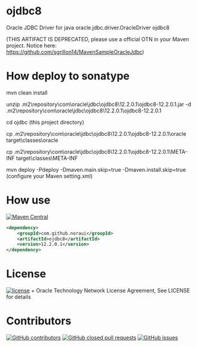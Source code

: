 # ojdbc8
Oracle JDBC Driver for java oracle.jdbc.driver.OracleDriver ojdbc8

(THIS ARTIFACT IS DEPRECATED, please use a official OTN in your Maven project. Notice here: https://github.com/sgrillon14/MavenSampleOracleJdbc)

# How deploy to sonatype
mvn clean install

unzip .m2\repository\com\oracle\jdbc\ojdbc8\12.2.0.1\ojdbc8-12.2.0.1.jar -d .m2\repository\com\oracle\jdbc\ojdbc8\12.2.0.1\ojdbc8-12.2.0.1

cd ojdbc  (this project directory)

cp .m2\repository\com\oracle\jdbc\ojdbc8\12.2.0.1\ojdbc8-12.2.0.1\oracle target\classes\oracle

cp .m2\repository\com\oracle\jdbc\ojdbc8\12.2.0.1\ojdbc8-12.2.0.1\META-INF target\classes\META-INF

mvn deploy -Pdeploy -Dmaven.main.skip=true -Dmaven.install.skip=true  (configure your Maven setting.xml)

# How use

[![Maven Central](https://maven-badges.herokuapp.com/maven-central/com.github.noraui/ojdbc8/badge.svg)](https://maven-badges.herokuapp.com/maven-central/com.github.noraui/ojdbc8)

```xml
<dependency>
    <groupId>com.github.noraui</groupId>
    <artifactId>ojdbc8</artifactId>
    <version>12.2.0.1</version>
</dependency>
```

# License

[![license](https://img.shields.io/github/license/NoraUi/ojdbc8.svg)](https://github.com/NoraUi/ojdbc8/blob/master/LICENSE) + Oracle Technology Network License Agreement, See LICENSE for details

# Contributors

[![GitHub contributors](https://img.shields.io/github/contributors/NoraUi/ojdbc8.svg)](https://github.com/NoraUi/ojdbc8/graphs/contributors)
[![GitHub closed pull requests](https://img.shields.io/github/issues-pr/NoraUi/ojdbc8.svg)](https://github.com/NoraUi/ojdbc8/pulls)
[![GitHub issues](https://img.shields.io/github/issues/NoraUi/ojdbc8.svg)](https://github.com/NoraUi/ojdbc8/issues)
